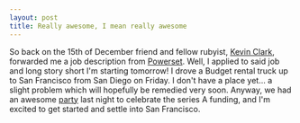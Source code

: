 ```yaml
---
layout: post
title: Really awesome, I mean really awesome
---
```


So back on the 15th of December friend and fellow rubyist, [Kevin Clark](http://glu.ttono.us), forwarded me a job description from [Powerset](http://powerset.com).  Well, I applied to said job and long story short I'm starting tomorrow!  I drove a Budget rental truck up to San Francisco from San Diego on Friday.  I don't have a place yet... a slight problem which will hopefully be remedied very soon.  Anyway, we had an awesome [party](http://www.flickr.com/photos/yogurtboy/sets/72157594529172885) last night to celebrate the series A funding, and I'm excited to get started and settle into San Francisco.
